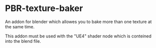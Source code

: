 # PBR-texture-baker
An addon for blender which allowes you to bake more than one texture at the same time.

This addon must be used with the "UE4" shader node which is conteined into the blend file.
